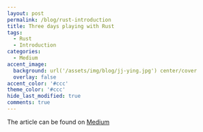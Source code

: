 ```yaml
---
layout: post
permalink: /blog/rust-introduction
title: Three days playing with Rust
tags:
  - Rust
  - Introduction
categories:
  - Medium
accent_image: 
  background: url('/assets/img/blog/jj-ying.jpg') center/cover
  overlay: false
accent_color: '#ccc'
theme_color: '#ccc'
hide_last_modified: true
comments: true
---
```


The article can be found on [Medium](https://ivan-corrales-solera.medium.com/3-days-playing-with-rust-and-i-love-it-2f11f7246a36)